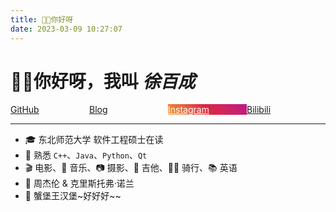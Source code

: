 ```yaml
---
title: 👋🏻你好呀
date: 2023-03-09 10:27:07
---
```


# 👋🏻你好呀，我叫 *徐百成* <a class="btn aright " href="/about"><i class="fa-regular fa-language "></i></a>

<style>
h1 {
    border-bottom: none !important;
}
.aright {
    float: right;
    font-size: 0.6em;
    padding: 2px 10px !important;
    margin-top: 10px;
}
.social-plat {
    display: flex;
    justify-content: space-between;
}
.social-plat a {
    width: 32%;
}

.social-plat a[title="Instagram"]{
    background: linear-gradient(45deg, #f09433 0%,#e6683c 25%,#dc2743 50%,#cc2366 75%,#bc1888 100%);
    color: #fff;
    opacity: 1;
    transition: opacity 0.3s ease;
}

.social-plat a[title="Instagram"] i {
    color: #fff;
}

.social-plat a[title="Facebook"] {
    background: linear-gradient(45deg, #3b5998 0%,#192f6a 100%);
    color: #fff;
    opacity: 1;
    transition: opacity 0.3s ease;
}

.social-plat a[title="Facebook"] i {
    color: #fff;
}

.social-plat a[title="Twitter"]{
    background: linear-gradient(45deg, #1da1f2 0%,#1a91da 100%);
    color: #fff;
    opacity: 1;
    transition: opacity 0.3s ease;
}

.social-plat a[title="Twitter"] i {
    color: #fff;
}

.social-plat a[title="Instagram"]:hover {
    opacity: 0.9;
    transition: opacity 0.3s ease;
}

.social-plat a[title="Facebook"]:hover{
    opacity: 0.9;
    transition: opacity 0.3s ease;
}

.social-plat a[title="Twitter"]:hover {
    opacity: 0.9;
    transition: opacity 0.3s ease;
}
</style>

<div class="social-plat">
  <a title="GitHub" href="https://github.com/channinghsu" class="btn"><i class="fa-brands fa-github"></i> GitHub</a>
  <a title="Blog" href="https://channinghsu.github.io/" class="btn"><i class="fa-solid fa-blog"></i> Blog</a>
  <a title="Instagram" href="https://www.instagram.com/hsuchanning/" class="btn"><i class="fa-brands fa-instagram"></i> Instagram</a>
  <a title="Bilibili" href="https://space.bilibili.com/16668992?spm_id_from=333.1007.0.0" class="btn"><i class="fa-brands fa-bilibili"></i> Bilibili</a>
</div>

---

- 🎓 东北师范大学 软件工程硕士在读
- 🧠 熟悉 `C++`、`Java`、`Python`、`Qt`
- 🎬 电影、🎵 音乐、📷 摄影、🎸 吉他、🚴‍♂️ 骑行、📚 英语
- 🌟 周杰伦 & 克里斯托弗·诺兰
- 🍔 蟹堡王汉堡~好好好~~